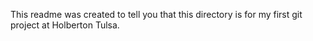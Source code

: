 This readme was created to tell you that this directory is for my first git project at Holberton Tulsa.
